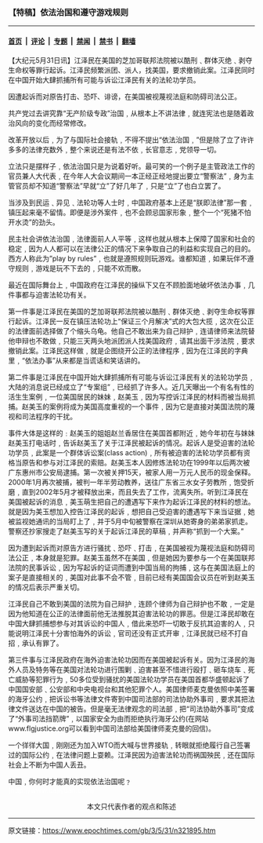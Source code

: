 ### 【特稿】依法治国和遵守游戏规则

---

#### [首页](../../../..?n321895) &nbsp;|&nbsp; [评论](../../../../../epoch-comment?n321895) &nbsp;|&nbsp; [专题](../../../../../epoch-special?n321895) &nbsp;|&nbsp; [禁闻](../../../../../epoch-news?n321895) &nbsp;|&nbsp; [禁书](../../../../../books?n321895) &nbsp;|&nbsp; [翻墙](https://github.com/gfw-breaker/nogfw/blob/master/README.md?n321895)


<div class="post_content" id="artbody" itemprop="articleBody">
 <!-- article content begin -->
 <p>
  【大纪元5月31日讯】江泽民在美国的芝加哥联邦法院被以酷刑﹑群体灭绝﹑剥夺生命权等罪行起诉。江泽民频繁派团、派人，找美国，要求撤销此案。江泽民同时在中国开始大肆抓捕所有可能与诉讼江泽民有关的法轮功学员。
 </p>
 <p>
  因遭起诉而对原告打击、恐吓、诽谤，在美国被视蔑视法庭和防碍司法公正。
 </p>
 <p>
  共产党过去讲究靠“无产阶级专政”治国﹐从根本上不讲法律﹐就连宪法也是随着政治风向的变化而经常修改。
 </p>
 <p>
  改革开放以后﹐为了与国际社会接轨﹐不得不提出“依法治国﹐”但是除了立了许许多多的法律充数外﹐整个来说还是有法不依﹐长官意志﹐党领导一切。
 </p>
 <p>
  立法只是摆样子﹐依法治国只是为说着好听。最可笑的一个例子是主管政法工作的官员兼人大代表﹐在今年人大会议期间一本正经正经地提出要立“警察法”﹐身为主管官员却不知道“警察法”早就“立”了好几年了﹐只是“立”了也白立罢了。
 </p>
 <p>
  当涉及到民运﹑异见﹑法轮功等人士时﹐中国政府基本上还是“朕即法律”那一套﹐镇压起来毫不留情。即便是涉外案件﹐也不会顾忌国家形象﹐整个一个“死猪不怕开水烫”的劲头。
 </p>
 <p>
  民主社会讲依法治国﹐法律面前人人平等﹐这样也就从根本上保障了国家和社会的稳定﹐因为人人都可以在法律公正的情况下来争取自己的利益和实现自己的目的。西方人称此为”play by rules”﹐也就是遵照规则玩游戏。谁都知道﹐如果玩伴不遵守规则﹐游戏是玩不下去的﹐只能不欢而散。
 </p>
 <p>
  最近在国际舞台上﹐中国政府在江泽民的操纵下又在不顾脸面地破坏依法办事﹐几件事都与迫害法轮功有关。
 </p>
 <p>
  第一件事是江泽民在美国的芝加哥联邦法院被以酷刑﹑群体灭绝﹑剥夺生命权等罪行起诉。江泽民一反在镇压法轮功上“保证三个月解决”式的大包大揽﹐这次在公正的法律面前选择做了个缩头乌龟。他自己不敢出来为自己辩护﹐连请律师来法院替他申辩也不敢做﹐只能三天两头地派团派人找美国政府﹐请其出面干涉法院﹐要求撤销此案。江泽民这样做﹐就是企图绕开公正的法律程序﹐因为在江泽民的字典里﹐“依法办事”从来都是当谎话和笑话讲的。
 </p>
 <p>
  第二件事是江泽民在中国开始大肆抓捕所有可能与诉讼江泽民有关的法轮功学员﹐大陆的消息说已经成立了“专案组”﹐已经抓了许多人。近几天曝出一个有名有性的活生生案例﹐一位美国居民的妹妹﹐赵美玉﹐因为写控诉江泽民的材料而被当局抓捕。赵美玉的案例将成为美国高度重视的一个事件﹐因为它是直接对美国法院的蔑视和司法程序的干扰。
 </p>
 <p>
  事件大体是这样的﹕赵美玉的姐姐赵兰香居住在美国首都附近﹐她今年初在与妹妹赵美玉打电话时﹐告诉赵美玉了关于江泽民被起诉的情况。起诉人是受迫害的法轮功学员﹐此案是一个群体诉讼案(class action)﹐所有被迫害的法轮功学员都有资格当原告和参与对江泽民的索赔。赵美玉本人因修炼法轮功在1999年以后两次被广东惠州市公安局逮捕。第一次被关押15天，被家人用一万元人民币的现金保释。2000年1月再次被捕，被判一年半劳动教养，送往广东省三水女子劳教所﹐饱受折磨﹐直到2002年5月才被释放出来，而且失去了工作，流离失所。听到江泽民在美国被起诉的消息﹐美玉萌生把自己的遭遇写下来作为起诉江泽民的材料的想法。就是因为美玉想加入控告江泽民的起诉﹐想把自己受迫害的遭遇写下来当证据﹐她被监视她通讯的当局盯上了﹐并于5月中旬被警察在深圳从她寄身的弟弟家抓走。警察还抄家搜走了赵美玉写的关于起诉江泽民的草稿﹐并声称“抓到一个大案。”
 </p>
 <p>
  因为遭到起诉而对原告方进行骚扰﹑恐吓﹑打击﹐在美国被视为蔑视法庭和防碍司法公正﹐本身就是犯罪。赵美玉虽然不在美国﹐但是她因为要参与一个在美国联邦法院的民事诉讼﹐因为写起诉的证词而遭到中国当局的拘捕﹐这与在美国法庭上的案子是直接相关的﹐美国对此事不会不管﹐目前已经有美国国会议员在听到赵美玉的情况后表示严重关切。
 </p>
 <p>
  江泽民自己不敢到美国的法院为自己辩护﹐连顾个律师为自己辩护也不敢﹐一定是因为他知道在公正的法律面前他无法推脱其迫害法轮功的罪恶。但是江泽民却敢在中国大肆抓捕想参与对其诉讼的中国人﹐借此来恐吓一切敢于反抗其迫害的人﹐只能说明江泽民十分害怕海外的诉讼﹐官司还没有正式开审﹐江泽民就已经不打自招﹐承认有罪了。
 </p>
 <p>
  第三件事与江泽民政府在海外迫害法轮功因而在美国被起诉有关。因为江泽民的海外人员及特务等在美国对法轮功进行围剿﹑迫害甚至不惜进行殴打﹑砸车烧车﹑死亡威胁等犯罪行为﹐50多位受到骚扰的美国法轮功学员在美国首都华盛顿起诉了中国国安部﹑公安部和中央电视台和其他犯罪个人。美国律师麦克曼依照中美签署的海牙公约﹐把诉讼书等法律文件寄到中国司法部的司法协助外事司﹐要求其把法律文件送达在中国的被告。但是毫无法律观念的司法部﹐把“司法协助外事司”变成了“外事司法挡箭牌”﹐以国家安全为由而拒绝执行海牙公约(在网站www.flgjustice.org可以看到中国司法部给美国律师麦克曼的回信)。
 </p>
 <p>
  一个徉徉大国﹐刚刚还为加入WTO而大喊与世界接轨﹐转眼就拒绝履行自己签署过的国际公约﹐在法律问题上耍赖。江泽民因为迫害法轮功而祸国殃民﹐还在国际社会上不断为中国人丢丑。
 </p>
 <p>
  中国﹐你何时才能真的实现依法治国呢﹖
  <br/>
  <font color="#ffffff">
   (http://www.dajiyuan.com)
  </font>
  <br/>
  <center>
   <font class="GY16">
    本文只代表作者的观点和陈述
   </font>
  </center>
 </p>
 <!-- article content end -->
 <div id="below_article_ad">
 </div>
</div>


---

原文链接：https://www.epochtimes.com/gb/3/5/31/n321895.htm